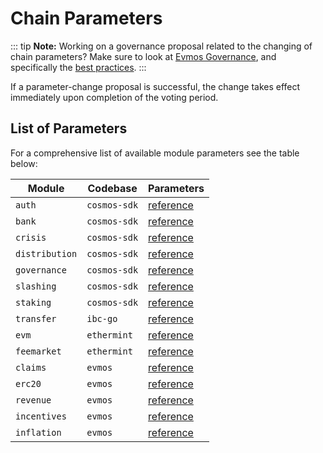 <!--
order: 6
-->

# Chain Parameters

::: tip
**Note:** Working on a governance proposal related to the changing of chain parameters? Make sure to look at [Evmos Governance](overview.md), and specifically the [best practices](best_practices.md#parameter-change-proposal).
:::

If a parameter-change proposal is successful, the change takes effect immediately upon completion of the voting period.

## List of Parameters

For a comprehensive list of available module parameters see the table below:

| Module         | Codebase     | Parameters                                                                        |
| -------------- | ------------ | --------------------------------------------------------------------------------- |
| `auth`         | `cosmos-sdk` | [reference](https://docs.cosmos.network/main/modules/auth/06_params.html)         |
| `bank`         | `cosmos-sdk` | [reference](https://docs.cosmos.network/main/modules/bank/05_params.html)         |
| `crisis`       | `cosmos-sdk` | [reference](https://docs.cosmos.network/main/modules/crisis/04_params.html)       |
| `distribution` | `cosmos-sdk` | [reference](https://docs.cosmos.network/main/modules/distribution/06_events.html) |
| `governance`   | `cosmos-sdk` | [reference](https://docs.cosmos.network/main/modules/gov/06_params.html)          |
| `slashing`     | `cosmos-sdk` | [reference](https://docs.cosmos.network/main/modules/slashing/08_params.html)     |
| `staking`      | `cosmos-sdk` | [reference](https://docs.cosmos.network/main/modules/staking/08_params.html)      |
| `transfer`     | `ibc-go`     | [reference](https://github.com/cosmos/ibc-go/blob/main/docs/ibc/params.md)        |
| `evm`          | `ethermint`  | [reference](https://docs.evmos.org/modules/evm/08_params.html)                    |
| `feemarket`    | `ethermint`  | [reference](https://docs.evmos.org/modules/feemarket/07_params.html)              |
| `claims`       | `evmos`      | [reference](https://docs.evmos.org/modules/claims/06_parameters.html)             |
| `erc20`        | `evmos`      | [reference](https://docs.evmos.org/modules/erc20/07_parameters.html)              |
| `revenue`     | `evmos`      | [reference](https://docs.evmos.org/modules/revenue/07_parameters.html)                   |
| `incentives`   | `evmos`      | [reference](https://docs.evmos.org/modules/incentives/07_parameters.html)         |
| `inflation`    | `evmos`      | [reference](https://docs.evmos.org/modules/inflation/05_parameters.html)          |
